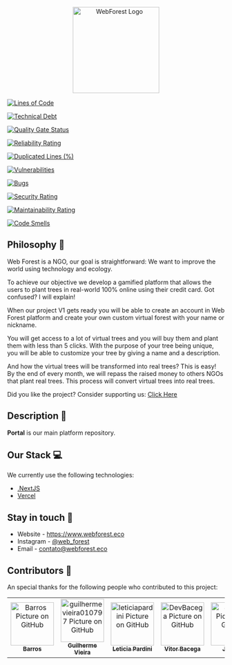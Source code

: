 <p  align="center">
<a  href="https://www.webforest.eco/" target="blank"><img  src="https://www.webforest.eco/images/logo.svg"  width="200"  alt="WebForest Logo"/></a>
</p>

[![Lines of Code](https://sonarcloud.io/api/project_badges/measure?project=the-web-forest_Portal&metric=ncloc)](https://sonarcloud.io/summary/new_code?id=the-web-forest_Portal)

[![Technical Debt](https://sonarcloud.io/api/project_badges/measure?project=the-web-forest_Portal&metric=sqale_index)](https://sonarcloud.io/summary/new_code?id=the-web-forest_Portal)

[![Quality Gate Status](https://sonarcloud.io/api/project_badges/measure?project=the-web-forest_Portal&metric=alert_status)](https://sonarcloud.io/summary/new_code?id=the-web-forest_Portal)

[![Reliability Rating](https://sonarcloud.io/api/project_badges/measure?project=the-web-forest_Portal&metric=reliability_rating)](https://sonarcloud.io/summary/new_code?id=the-web-forest_Portal)

[![Duplicated Lines (%)](https://sonarcloud.io/api/project_badges/measure?project=the-web-forest_Portal&metric=duplicated_lines_density)](https://sonarcloud.io/summary/new_code?id=the-web-forest_Portal)

[![Vulnerabilities](https://sonarcloud.io/api/project_badges/measure?project=the-web-forest_Portal&metric=vulnerabilities)](https://sonarcloud.io/summary/new_code?id=the-web-forest_Portal)

[![Bugs](https://sonarcloud.io/api/project_badges/measure?project=the-web-forest_Portal&metric=bugs)](https://sonarcloud.io/summary/new_code?id=the-web-forest_Portal)

[![Security Rating](https://sonarcloud.io/api/project_badges/measure?project=the-web-forest_Portal&metric=security_rating)](https://sonarcloud.io/summary/new_code?id=the-web-forest_Portal)

[![Maintainability Rating](https://sonarcloud.io/api/project_badges/measure?project=the-web-forest_Portal&metric=sqale_rating)](https://sonarcloud.io/summary/new_code?id=the-web-forest_Portal)

[![Code Smells](https://sonarcloud.io/api/project_badges/measure?project=the-web-forest_Portal&metric=code_smells)](https://sonarcloud.io/summary/new_code?id=the-web-forest_Portal)


## Philosophy 🌳

Web Forest is a NGO, our goal is straightforward: We want to improve the world using technology and ecology.

To achieve our objective we develop a gamified platform that allows the users to plant trees in real-world 100% online using their credit card. Got confused? I will explain!

When our project V1 gets ready you will be able to create an account in Web Forest platform and create your own custom virtual forest with your name or nickname.

You will get access to a lot of virtual trees and you will buy them and plant them with less than 5 clicks. With the purpose of your tree being unique, you will be able to customize your tree by giving a name and a description.

And how the virtual trees will be transformed into real trees? This is easy! By the end of every month, we will repass the raised money to others NGOs that plant real trees. This process will convert virtual trees into real trees.

Did you like the project? Consider supporting us: [Click Here](http://apoie.webforest.eco)

  

## Description 🌲

**Portal** is our main platform repository.

## Our Stack 💻

  

We currently use the following technologies:

- [.NextJS](https://nextjs.org/)
- [Vercel](https://vercel.com/)
  
## Stay in touch 📧

- Website - https://www.webforest.eco
- Instagram - [@web_forest](https://www.instagram.com/web_forest/)
- Email - [contato@webforest.eco](mailto:contato@webforest.eco)

## Contributors 🤝

An special thanks for the following people who contributed to this project:
<table>
  <tr>
    <td align="center">
      <a href="https://github.com/Barros42">
        <img src="https://avatars.githubusercontent.com/u/34094891?v=4" width="100px;" alt="Barros Picture on GitHub"/><br>
        <sub>
          <b>Barros</b>
        </sub>
      </a>
    </td>
    <td align="center">
      <a href="https://github.com/guilhermevieira010797">
        <img src="https://avatars.githubusercontent.com/u/69274738?v=4" width="100px;" alt="guilhermevieira010797 Picture on GitHub"/><br>
        <sub>
          <b>Guilherme Vieira</b>
        </sub>
      </a>
    </td>
     <td align="center">
      <a href="https://github.com/leticiapardini">
        <img src="https://avatars.githubusercontent.com/u/97961576?v=4" width="100px;" alt="leticiapardini Picture on GitHub"/><br>
        <sub>
          <b>Leticia Pardini</b>
        </sub>
      </a>
    </td>
    <td align="center">
      <a href="https://github.com/DevBacega">
        <img src="https://avatars.githubusercontent.com/u/54642509?v=4" width="100px;" alt="DevBacega Picture on GitHub"/><br>
        <sub>
          <b>Vitor Bacega</b>
        </sub>
      </a>
    </td>
    <td align="center">
      <a href="https://github.com/Jjokiba">
        <img src="https://avatars.githubusercontent.com/u/53917449?v=4" width="100px;" alt="Jjokiba Picture on GitHub"/><br>
        <sub>
          <b>Jjokiba</b>
        </sub>
      </a>
    </td>
  </tr>
</table>
